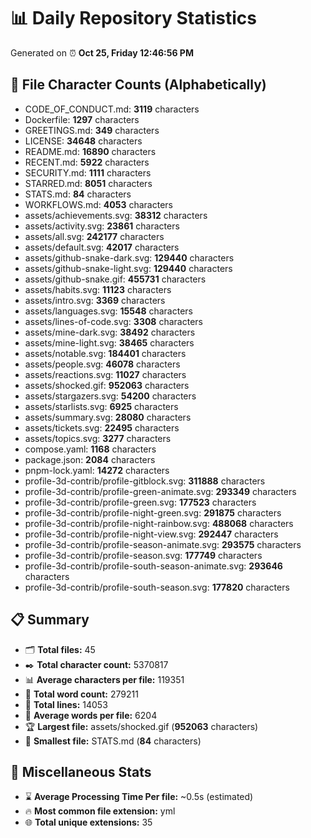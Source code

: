 # 📊 Daily Repository Statistics
Generated on ⏰ **Oct 25, Friday 12:46:56 PM**

## 📂 File Character Counts (Alphabetically)
- CODE_OF_CONDUCT.md: **3119** characters
- Dockerfile: **1297** characters
- GREETINGS.md: **349** characters
- LICENSE: **34648** characters
- README.md: **16890** characters
- RECENT.md: **5922** characters
- SECURITY.md: **1111** characters
- STARRED.md: **8051** characters
- STATS.md: **84** characters
- WORKFLOWS.md: **4053** characters
- assets/achievements.svg: **38312** characters
- assets/activity.svg: **23861** characters
- assets/all.svg: **242177** characters
- assets/default.svg: **42017** characters
- assets/github-snake-dark.svg: **129440** characters
- assets/github-snake-light.svg: **129440** characters
- assets/github-snake.gif: **455731** characters
- assets/habits.svg: **11123** characters
- assets/intro.svg: **3369** characters
- assets/languages.svg: **15548** characters
- assets/lines-of-code.svg: **3308** characters
- assets/mine-dark.svg: **38492** characters
- assets/mine-light.svg: **38465** characters
- assets/notable.svg: **184401** characters
- assets/people.svg: **46078** characters
- assets/reactions.svg: **11027** characters
- assets/shocked.gif: **952063** characters
- assets/stargazers.svg: **54200** characters
- assets/starlists.svg: **6925** characters
- assets/summary.svg: **28080** characters
- assets/tickets.svg: **22495** characters
- assets/topics.svg: **3277** characters
- compose.yaml: **1168** characters
- package.json: **2084** characters
- pnpm-lock.yaml: **14272** characters
- profile-3d-contrib/profile-gitblock.svg: **311888** characters
- profile-3d-contrib/profile-green-animate.svg: **293349** characters
- profile-3d-contrib/profile-green.svg: **177523** characters
- profile-3d-contrib/profile-night-green.svg: **291875** characters
- profile-3d-contrib/profile-night-rainbow.svg: **488068** characters
- profile-3d-contrib/profile-night-view.svg: **292447** characters
- profile-3d-contrib/profile-season-animate.svg: **293575** characters
- profile-3d-contrib/profile-season.svg: **177749** characters
- profile-3d-contrib/profile-south-season-animate.svg: **293646** characters
- profile-3d-contrib/profile-south-season.svg: **177820** characters

## 📋 Summary
- 🗂️ **Total files:** 45
- ✒️ **Total character count:** 5370817
- 📊 **Average characters per file:** 119351
- 📝 **Total word count:** 279211
- 🧾 **Total lines:** 14053
- 📐 **Average words per file:** 6204
- 🏆 **Largest file:** assets/shocked.gif (**952063** characters)
- 🥉 **Smallest file:** STATS.md (**84** characters)

## 🌟 Miscellaneous Stats
- ⌛ **Average Processing Time Per file:** ~0.5s (estimated)
- 🔥 **Most common file extension:** yml
- 🌐 **Total unique extensions:** 35
